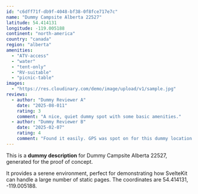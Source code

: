 ```yaml
---
id: "c6dff71f-db9f-4048-bf38-0f8fce717e7c"
name: "Dummy Campsite Alberta 22527"
latitude: 54.414131
longitude: -119.005188
continent: "north-america"
country: "canada"
region: "alberta"
amenities:
  - "ATV-access"
  - "water"
  - "tent-only"
  - "RV-suitable"
  - "picnic-table"
images:
  - "https://res.cloudinary.com/demo/image/upload/v1/sample.jpg"
reviews:
  - author: "Dummy Reviewer A"
    date: "2025-08-011"
    rating: 3
    comment: "A nice, quiet dummy spot with some basic amenities."
  - author: "Dummy Reviewer B"
    date: "2025-02-07"
    rating: 4
    comment: "Found it easily. GPS was spot on for this dummy location."
---
```


This is a **dummy description** for Dummy Campsite Alberta 22527, generated for the proof of concept.

It provides a serene environment, perfect for demonstrating how SvelteKit can handle a large number of static pages. The coordinates are 54.414131, -119.005188.
